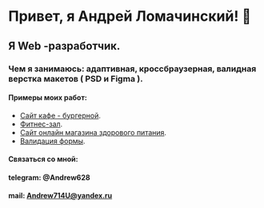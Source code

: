 # Привет, я Андрей Ломачинский! 👋
## Я Web -разработчик.
### Чем я занимаюсь: адаптивная, кроссбраузерная, валидная верстка макетов ( PSD и Figma ).
#### Примеры моих работ:
- [Сайт кафе - бургерной](https://andrew538.github.io/Module01-Burger/index.html).
- [Фитнес-зал](https://andrew538.github.io/Module01-Gym/).
- [Сайт онлайн магазина здорового питания](https://andrew538.github.io/Module02-shop/dist/index.html).
- [Валидация формы](https://andrew538.github.io/Digital-element/index.html?telephone=&password=).

#### Связаться со мной: 
#### telegram: @Andrew628
#### mail: Andrew714U@yandex.ru


<!--
**Andrew538/Andrew538** is a ✨ _special_ ✨ repository because its `README.md` (this file) appears on your GitHub profile.

Here are some ideas to get you started:

- 🔭 I’m currently working on ...
- 🌱 I’m currently learning ...
- 👯 I’m looking to collaborate on ...
- 🤔 I’m looking for help with ...
- 💬 Ask me about ...
- 📫 How to reach me: ...
- 😄 Pronouns: ...
- ⚡ Fun fact: ...
-->
